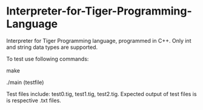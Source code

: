 # Interpreter-for-Tiger-Programming-Language
Interpreter for Tiger Programming language, programmed in C++. Only int and string data types are supported.

To test use following commands:
  
make
  
./main (testfile)

Test files include:
test0.tig, test1.tig, test2.tig. 
Expected output of test files is is respective .txt files.
